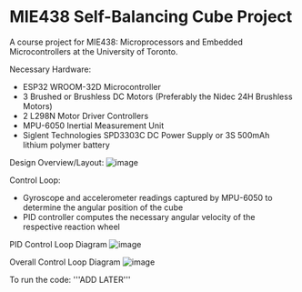 # MIE438 Self-Balancing Cube Project

A course project for MIE438: Microprocessors and Embedded Microcontrollers at the University of Toronto.

Necessary Hardware:
- ESP32 WROOM-32D Microcontroller
- 3 Brushed or Brushless DC Motors (Preferably the Nidec 24H Brushless Motors)
- 2 L298N Motor Driver Controllers
- MPU-6050 Inertial Measurement Unit
- Siglent Technologies SPD3303C DC Power Supply or 3S 500mAh lithium polymer battery

Design Overview/Layout:
![image](https://github.com/yamhokim/Self-Balancing-Cube/assets/116863345/0c43075b-69e7-461b-ad2e-08ab5a6d37bd)

Control Loop:
- Gyroscope and accelerometer readings captured by MPU-6050 to determine the angular position of the cube
- PID controller computes the necessary angular velocity of the respective reaction wheel

PID Control Loop Diagram
![image](https://github.com/yamhokim/Self-Balancing-Cube/assets/116863345/c71a250b-7d27-4050-89a7-3d3da811e106)

Overall Control Loop Diagram
![image](https://github.com/yamhokim/Self-Balancing-Cube/assets/116863345/bdcd7541-a730-4ffc-9780-c9e9a0a4150e)

To run the code:
'''ADD LATER'''
